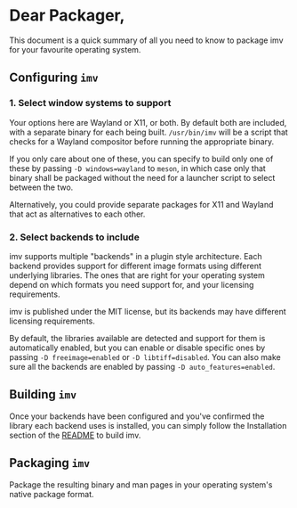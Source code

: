 # Dear Packager,

This document is a quick summary of all you need to know to package imv for
your favourite operating system.

## Configuring `imv`

### 1. Select window systems to support

Your options here are Wayland or X11, or both. By default both are included,
with a separate binary for each being built. `/usr/bin/imv` will be a script
that checks for a Wayland compositor before running the appropriate binary.

If you only care about one of these, you can specify to build only one of these
by passing `-D windows=wayland` to `meson`, in which case only that
binary shall be packaged without the need for a launcher script to
select between the two.

Alternatively, you could provide separate packages for X11 and Wayland that
act as alternatives to each other.

### 2. Select backends to include

imv supports multiple "backends" in a plugin style architecture. Each backend
provides support for different image formats using different underlying
libraries. The ones that are right for your operating system depend on which
formats you need support for, and your licensing requirements.

imv is published under the MIT license, but its backends may have different
licensing requirements.

By default, the libraries available are detected and support for them is
automatically enabled, but you can enable or disable specific ones by
passing `-D freeimage=enabled` or `-D libtiff=disabled`.
You can also make sure all the backends are enabled by passing
`-D auto_features=enabled`.

## Building `imv`

Once your backends have been configured and you've confirmed the library
each backend uses is installed, you can simply follow the Installation section
of the [README](README.md) to build imv.

## Packaging `imv`

Package the resulting binary and man pages in your operating system's native
package format.
